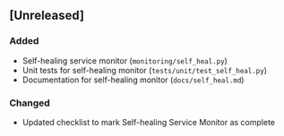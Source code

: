 ## [Unreleased]

### Added
- Self-healing service monitor (`monitoring/self_heal.py`)
- Unit tests for self-healing monitor (`tests/unit/test_self_heal.py`)
- Documentation for self-healing monitor (`docs/self_heal.md`)

### Changed
- Updated checklist to mark Self-healing Service Monitor as complete